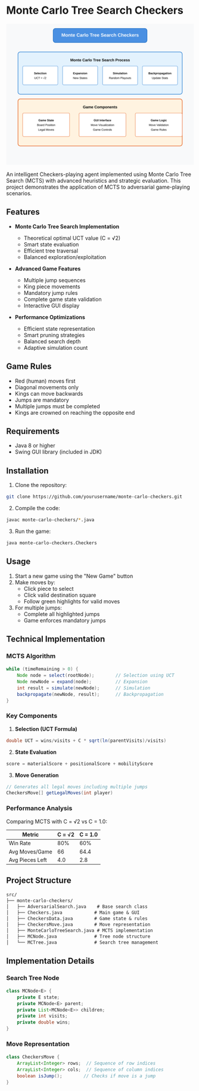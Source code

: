 
# Monte Carlo Tree Search Checkers

![Monte Carlo Tree Search Architecture](./mcts-diagram.svg)

An intelligent Checkers-playing agent implemented using Monte Carlo Tree Search (MCTS) with advanced heuristics and strategic evaluation. This project demonstrates the application of MCTS to adversarial game-playing scenarios.

## Features

- **Monte Carlo Tree Search Implementation**
  - Theoretical optimal UCT value (C = √2)
  - Smart state evaluation
  - Efficient tree traversal
  - Balanced exploration/exploitation

- **Advanced Game Features**
  - Multiple jump sequences
  - King piece movements
  - Mandatory jump rules
  - Complete game state validation
  - Interactive GUI display

- **Performance Optimizations**
  - Efficient state representation
  - Smart pruning strategies
  - Balanced search depth
  - Adaptive simulation count

## Game Rules

- Red (human) moves first
- Diagonal movements only
- Kings can move backwards
- Jumps are mandatory
- Multiple jumps must be completed
- Kings are crowned on reaching the opposite end

## Requirements

- Java 8 or higher
- Swing GUI library (included in JDK)

## Installation

1. Clone the repository:
```bash
git clone https://github.com/yourusername/monte-carlo-checkers.git
```

2. Compile the code:
```bash
javac monte-carlo-checkers/*.java
```

3. Run the game:
```bash
java monte-carlo-checkers.Checkers
```

## Usage

1. Start a new game using the "New Game" button
2. Make moves by:
   - Click piece to select
   - Click valid destination square
   - Follow green highlights for valid moves
3. For multiple jumps:
   - Complete all highlighted jumps
   - Game enforces mandatory jumps

## Technical Implementation

### MCTS Algorithm
```java
while (timeRemaining > 0) {
    Node node = select(rootNode);        // Selection using UCT
    Node newNode = expand(node);         // Expansion
    int result = simulate(newNode);      // Simulation
    backpropagate(newNode, result);      // Backpropagation
}
```

### Key Components

1. **Selection (UCT Formula)**
```java
double UCT = wins/visits + C * sqrt(ln(parentVisits)/visits)
```

2. **State Evaluation**
```java
score = materialScore + positionalScore + mobilityScore
```

3. **Move Generation**
```java
// Generates all legal moves including multiple jumps
CheckersMove[] getLegalMoves(int player)
```

### Performance Analysis

Comparing MCTS with C = √2 vs C = 1.0:

| Metric | C = √2 | C = 1.0 |
|--------|--------|---------|
| Win Rate | 80% | 60% |
| Avg Moves/Game | 66 | 64.4 |
| Avg Pieces Left | 4.0 | 2.8 |

## Project Structure

```
src/
├── monte-carlo-checkers/
│   ├── AdversarialSearch.java    # Base search class
│   ├── Checkers.java            # Main game & GUI
│   ├── CheckersData.java        # Game state & rules
│   ├── CheckersMove.java        # Move representation
│   ├── MonteCarloTreeSearch.java # MCTS implementation
│   ├── MCNode.java              # Tree node structure
│   └── MCTree.java              # Search tree management
```

## Implementation Details

### Search Tree Node
```java
class MCNode<E> {
    private E state;
    private MCNode<E> parent;
    private List<MCNode<E>> children;
    private int visits;
    private double wins;
}
```

### Move Representation
```java
class CheckersMove {
    ArrayList<Integer> rows;  // Sequence of row indices
    ArrayList<Integer> cols;  // Sequence of column indices
    boolean isJump();        // Checks if move is a jump
}
```


